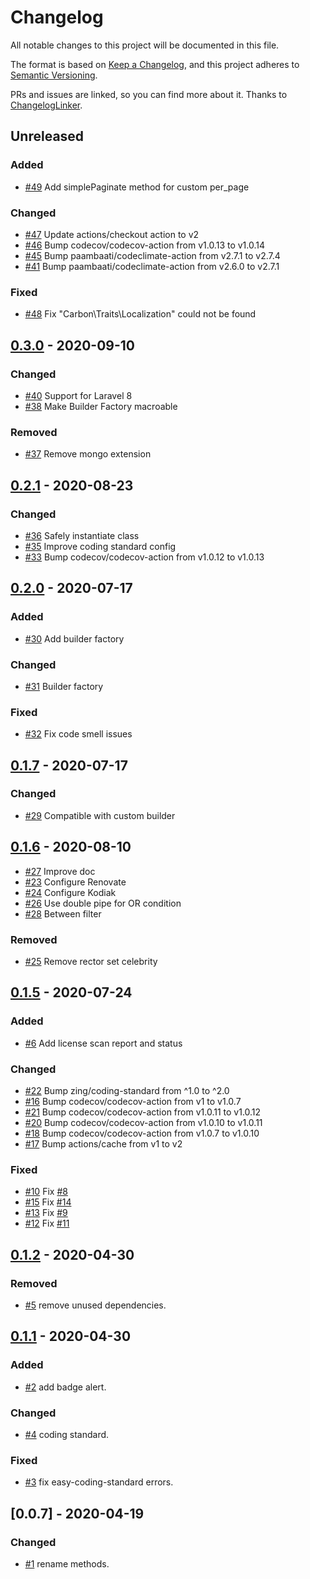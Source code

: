 # Changelog
All notable changes to this project will be documented in this file.

The format is based on [Keep a Changelog](https://keepachangelog.com/en/1.0.0/),
and this project adheres to [Semantic Versioning](https://semver.org/spec/v2.0.0.html).

PRs and issues are linked, so you can find more about it. Thanks to [ChangelogLinker](https://github.com/Symplify/ChangelogLinker).

<!-- changelog-linker -->

## Unreleased

### Added

- [#49] Add simplePaginate method for custom per_page

### Changed

- [#47] Update actions/checkout action to v2
- [#46] Bump codecov/codecov-action from v1.0.13 to v1.0.14
- [#45] Bump paambaati/codeclimate-action from v2.7.1 to v2.7.4
- [#41] Bump paambaati/codeclimate-action from v2.6.0 to v2.7.1

### Fixed

- [#48] Fix "Carbon\Traits\Localization" could not be found

## [0.3.0] - 2020-09-10

### Changed

- [#40] Support for Laravel 8
- [#38] Make Builder Factory macroable

### Removed

- [#37] Remove mongo extension

## [0.2.1] - 2020-08-23

### Changed

- [#36] Safely instantiate class
- [#35] Improve coding standard config
- [#33] Bump codecov/codecov-action from v1.0.12 to v1.0.13

## [0.2.0] - 2020-07-17

### Added

- [#30] Add builder factory

### Changed

- [#31] Builder factory

### Fixed

- [#32] Fix code smell issues

## [0.1.7] - 2020-07-17

### Changed

- [#29] Compatible with custom builder


## [0.1.6] - 2020-08-10

- [#27] Improve doc
- [#23] Configure Renovate
- [#24] Configure Kodiak
- [#26] Use double pipe for OR condition
- [#28] Between filter

### Removed

- [#25] Remove rector set celebrity

## [0.1.5] - 2020-07-24

### Added

- [#6] Add license scan report and status

### Changed

- [#22] Bump zing/coding-standard from ^1.0 to ^2.0
- [#16] Bump codecov/codecov-action from v1 to v1.0.7
- [#21] Bump codecov/codecov-action from v1.0.11 to v1.0.12
- [#20] Bump codecov/codecov-action from v1.0.10 to v1.0.11
- [#18] Bump codecov/codecov-action from v1.0.7 to v1.0.10
- [#17] Bump actions/cache from v1 to v2

### Fixed

- [#10] Fix [#8]
- [#15] Fix [#14]
- [#13] Fix [#9]
- [#12] Fix [#11]

## [0.1.2] - 2020-04-30

### Removed

- [#5] remove unused dependencies.

## [0.1.1] - 2020-04-30

### Added

- [#2] add badge alert.

### Changed

- [#4] coding standard.

### Fixed

- [#3] fix easy-coding-standard errors.

## [0.0.7] - 2020-04-19

### Changed

- [#1] rename methods.

[#28]: https://github.com/zingimmick/laravel-query-builder/pull/28
[#27]: https://github.com/zingimmick/laravel-query-builder/pull/27
[#26]: https://github.com/zingimmick/laravel-query-builder/pull/26
[#25]: https://github.com/zingimmick/laravel-query-builder/pull/25
[#24]: https://github.com/zingimmick/laravel-query-builder/pull/24
[#23]: https://github.com/zingimmick/laravel-query-builder/pull/23
[#22]: https://github.com/zingimmick/laravel-query-builder/pull/22
[#21]: https://github.com/zingimmick/laravel-query-builder/pull/21
[#20]: https://github.com/zingimmick/laravel-query-builder/pull/20
[#18]: https://github.com/zingimmick/laravel-query-builder/pull/18
[#17]: https://github.com/zingimmick/laravel-query-builder/pull/17
[#16]: https://github.com/zingimmick/laravel-query-builder/pull/16
[#15]: https://github.com/zingimmick/laravel-query-builder/pull/15
[#14]: https://github.com/zingimmick/laravel-query-builder/pull/14
[#13]: https://github.com/zingimmick/laravel-query-builder/pull/13
[#12]: https://github.com/zingimmick/laravel-query-builder/pull/12
[#11]: https://github.com/zingimmick/laravel-query-builder/pull/11
[#10]: https://github.com/zingimmick/laravel-query-builder/pull/10
[#9]: https://github.com/zingimmick/laravel-query-builder/pull/9
[#8]: https://github.com/zingimmick/laravel-query-builder/pull/8
[#6]: https://github.com/zingimmick/laravel-query-builder/pull/6
[#5]: https://github.com/zingimmick/laravel-query-builder/pull/5
[#4]: https://github.com/zingimmick/laravel-query-builder/pull/4
[#3]: https://github.com/zingimmick/laravel-query-builder/pull/3
[#2]: https://github.com/zingimmick/laravel-query-builder/pull/2
[#1]: https://github.com/zingimmick/laravel-query-builder/pull/1
[0.1.5]: https://github.com/zingimmick/laravel-query-builder/compare/0.1.2...0.1.5
[0.1.2]: https://github.com/zingimmick/laravel-query-builder/compare/0.1.1...0.1.2
[0.1.1]: https://github.com/zingimmick/laravel-query-builder/compare/0.0.7...0.1.1
[#29]: https://github.com/zingimmick/laravel-query-builder/pull/29
[0.1.6]: https://github.com/zingimmick/laravel-query-builder/compare/0.1.5...0.1.6
[#32]: https://github.com/zingimmick/laravel-query-builder/pull/32
[#31]: https://github.com/zingimmick/laravel-query-builder/pull/31
[#30]: https://github.com/zingimmick/laravel-query-builder/pull/30
[#36]: https://github.com/zingimmick/laravel-query-builder/pull/36
[#35]: https://github.com/zingimmick/laravel-query-builder/pull/35
[#33]: https://github.com/zingimmick/laravel-query-builder/pull/33
[0.1.7]: https://github.com/zingimmick/laravel-query-builder/compare/0.1.6...0.1.7
[0.2.0]: https://github.com/zingimmick/laravel-query-builder/compare/0.1.7...0.2.0
[#40]: https://github.com/zingimmick/laravel-query-builder/pull/40
[#38]: https://github.com/zingimmick/laravel-query-builder/pull/38
[#37]: https://github.com/zingimmick/laravel-query-builder/pull/37
[0.3.0]: https://github.com/zingimmick/laravel-query-builder/compare/0.2.0...0.3.0
[#49]: https://github.com/zingimmick/laravel-query-builder/pull/49
[#48]: https://github.com/zingimmick/laravel-query-builder/pull/48
[#47]: https://github.com/zingimmick/laravel-query-builder/pull/47
[#46]: https://github.com/zingimmick/laravel-query-builder/pull/46
[#45]: https://github.com/zingimmick/laravel-query-builder/pull/45
[#41]: https://github.com/zingimmick/laravel-query-builder/pull/41
[0.2.1]: https://github.com/zingimmick/laravel-query-builder/compare/0.2.0...0.2.1
